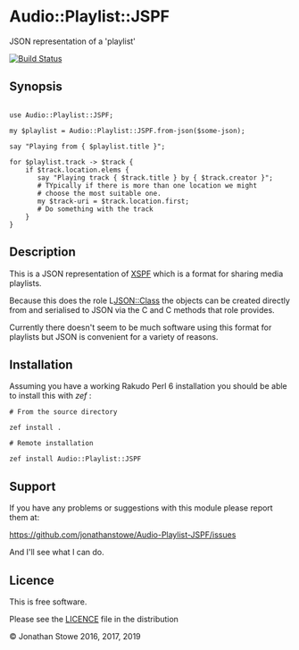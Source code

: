 # Audio::Playlist::JSPF

JSON representation of a 'playlist'

[![Build Status](https://travis-ci.org/jonathanstowe/Audio-Playlist-JSPF.svg?branch=master)](https://travis-ci.org/jonathanstowe/Audio-Playlist-JSPF)

## Synopsis

```perl6

use Audio::Playlist::JSPF;

my $playlist = Audio::Playlist::JSPF.from-json($some-json);

say "Playing from { $playlist.title }";

for $playlist.track -> $track {
    if $track.location.elems {
       say "Playing track { $track.title } by { $track.creator }";
       # TYpically if there is more than one location we might
       # choose the most suitable one.
       my $track-uri = $track.location.first; 
       # Do something with the track
    }
}

```

## Description

This is a JSON representation of [XSPF](http://xspf.org/) which is
a format for sharing media playlists.

Because this does the role L<JSON::Class> the objects can be created
directly from and serialised to JSON via the C<from-json> and C<to-json>
methods that role provides.

Currently there doesn't seem to be much software using this format for
playlists but JSON is convenient for a variety of reasons.

## Installation

Assuming you have a working Rakudo Perl 6 installation you should be able to
install this with *zef* :

    # From the source directory
   
    zef install .

    # Remote installation

    zef install Audio::Playlist::JSPF

## Support

If you have any problems or suggestions with this module please
report them at:

https://github.com/jonathanstowe/Audio-Playlist-JSPF/issues

And I'll see what I can do.


## Licence

This is free software.

Please see the [LICENCE](LICENCE) file in the distribution

© Jonathan Stowe 2016, 2017, 2019

